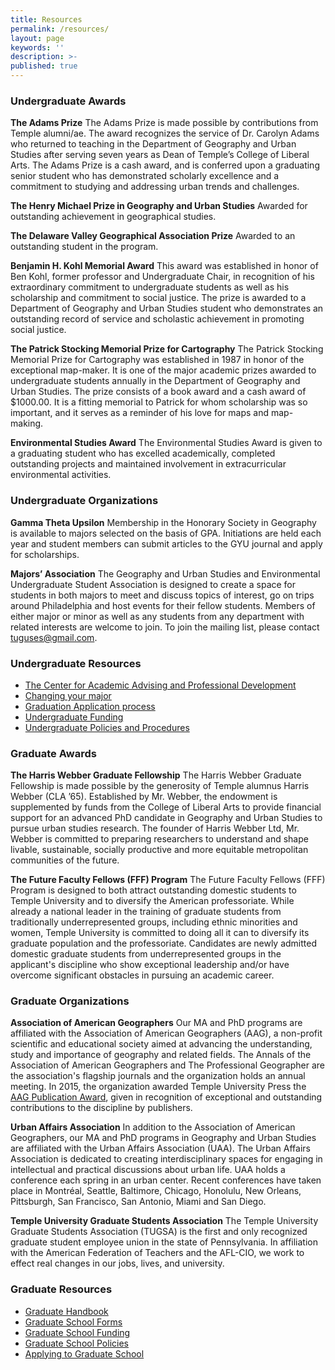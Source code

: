 ```yaml
---
title: Resources
permalink: /resources/
layout: page
keywords: ''
description: >-
published: true
---
```

### Undergraduate Awards

**The Adams Prize**
The Adams Prize is made possible by contributions from Temple alumni/ae. The award recognizes the service of Dr. Carolyn Adams who returned to teaching in the Department of Geography and Urban Studies after serving seven years as Dean of Temple’s College of Liberal Arts. The Adams Prize is a cash award, and is conferred upon a graduating senior student who has demonstrated scholarly excellence and a commitment to studying and addressing urban trends and challenges.

**The Henry Michael Prize in Geography and Urban Studies**
Awarded for outstanding achievement in geographical studies.

**The Delaware Valley Geographical Association Prize**
Awarded to an outstanding student in the program.

**Benjamin H. Kohl Memorial Award**
This award was established in honor of Ben Kohl, former professor and Undergraduate Chair, in recognition of his extraordinary commitment to undergraduate students as well as his scholarship and commitment to social justice. The prize is awarded to a Department of Geography and Urban Studies student who demonstrates an outstanding record of service and scholastic achievement in promoting social justice. 

**The Patrick Stocking Memorial Prize for Cartography**
The Patrick Stocking Memorial Prize for Cartography was established in 1987 in honor of the exceptional map-maker. It is one of the major academic prizes awarded to undergraduate students annually in the Department of Geography and Urban Studies. The prize consists of a book award and a cash award of $1000.00. It is a fitting memorial to Patrick for whom scholarship was so important, and it serves as a reminder of his love for maps and map-making.

**Environmental Studies Award**
The Environmental Studies Award is given to a graduating student who has excelled academically, completed outstanding projects and maintained involvement in extracurricular environmental activities. 

### Undergraduate Organizations

**Gamma Theta Upsilon**
Membership in the Honorary Society in Geography is available to majors selected on the basis of GPA. Initiations are held each year and student members can submit articles to the GYU journal and apply for scholarships.

**Majors’ Association**
The Geography and Urban Studies and Environmental Undergraduate Student Association is designed to create a space for students in both majors to meet and discuss topics of interest, go on trips around Philadelphia and host events for their fellow students. Members of either major or minor as well as any students from any department with related interests are welcome to join. To join the mailing list, please contact [tuguses@gmail.com](mailto:tuguses@gmail.com).

### Undergraduate Resources
- [The Center for Academic Advising and Professional Development](https://liberalarts.temple.edu/advising)
- [Changing your major](http://www.temple.edu/studentaffairs/orientation/freshman-orientation/changing-your-major.asp)
- [Graduation Application process](http://www.temple.edu/registrar/students/graduation)
- [Undergraduate Funding](http://sfs.temple.edu/)
- [Undergraduate Policies and Procedures](http://bulletin.temple.edu/undergraduate/academic-policies/)

### Graduate Awards

**The Harris Webber Graduate Fellowship**
The Harris Webber Graduate Fellowship is made possible by the generosity of Temple alumnus Harris Webber (CLA ’65). Established by Mr. Webber, the endowment is supplemented by funds from the College of Liberal Arts to provide financial support for an advanced PhD candidate in Geography and Urban Studies to pursue urban studies research. The founder of Harris Webber Ltd, Mr. Webber is committed to preparing researchers to understand and shape livable, sustainable, socially productive and more equitable metropolitan communities of the future. 

**The Future Faculty Fellows (FFF) Program**
The Future Faculty Fellows (FFF) Program is designed to both attract outstanding domestic students to Temple University and to diversify the American professoriate. While already a national leader in the training of graduate students from traditionally underrepresented groups, including ethnic minorities and women, Temple University is committed to doing all it can to diversify its graduate population and the professoriate. Candidates are newly admitted domestic graduate students from underrepresented groups in the applicant's discipline who show exceptional leadership and/or have overcome significant obstacles in pursuing an academic career.

### Graduate Organizations

**Association of American Geographers**
Our MA and PhD programs are affiliated with the Association of American Geographers (AAG), a non-profit scientific and educational society aimed at advancing the understanding, study and importance of geography and related fields. The Annals of the Association of American Geographers and The Professional Geographer are the association's flagship journals and the organization holds an annual meeting. In 2015, the organization awarded Temple University Press the [AAG Publication Award](https://news.temple.edu/news/2015-12-08/awards-temple-university-press), given in recognition of exceptional and outstanding contributions to the discipline by publishers.

**Urban Affairs Association**
In addition to the Association of American Geographers, our MA and PhD programs in Geography and Urban Studies are affiliated with the Urban Affairs Association (UAA). The Urban Affairs Association is dedicated to creating interdisciplinary spaces for engaging in intellectual and practical discussions about urban life. UAA holds a conference each spring in an urban center. Recent conferences have taken place in Montréal, Seattle, Baltimore, Chicago, Honolulu, New Orleans, Pittsburgh, San Francisco, San Antonio, Miami and San Diego. 

**Temple University Graduate Students Association**
The Temple University Graduate Students Association (TUGSA) is the first and only recognized graduate student employee union in the state of Pennsylvania. In affiliation with the American Federation of Teachers and the AFL-CIO, we work to effect real changes in our jobs, lives, and university. 

### Graduate Resources
- [Graduate Handbook](http://www.cla.temple.edu/africanamericanstudies/files/2017/04/AAAS-Grad-Handbook-Revised-2017-18-Final.pdf)
- [Graduate School Forms](http://www.temple.edu/grad/forms/index.htm)
- [Graduate School Funding](http://www.temple.edu/grad/finances/index.htm)
- [Graduate School Policies](http://www.temple.edu/grad/policies/index.htm)
- [Applying to Graduate School](http://www.temple.edu/grad/admissions/howtoapply.htm)









